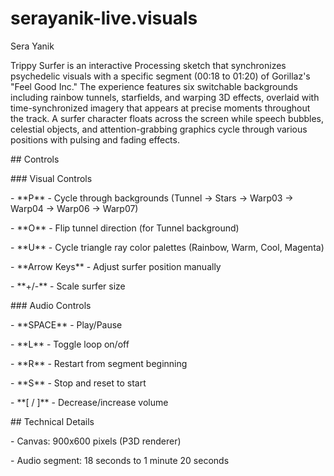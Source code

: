 # serayanik-live.visuals



Sera Yanik



Trippy Surfer is an interactive Processing sketch that synchronizes psychedelic visuals with a specific segment (00:18 to 01:20) of Gorillaz's "Feel Good Inc." The experience features six switchable backgrounds including rainbow tunnels, starfields, and warping 3D effects, overlaid with time-synchronized imagery that appears at precise moments throughout the track. A surfer character floats across the screen while speech bubbles, celestial objects, and attention-grabbing graphics cycle through various positions with pulsing and fading effects. 



\## Controls



\### Visual Controls

\- \*\*P\*\* - Cycle through backgrounds (Tunnel → Stars → Warp03 → Warp04 → Warp06 → Warp07)

\- \*\*O\*\* - Flip tunnel direction (for Tunnel background)

\- \*\*U\*\* - Cycle triangle ray color palettes (Rainbow, Warm, Cool, Magenta)

\- \*\*Arrow Keys\*\* - Adjust surfer position manually

\- \*\*+/-\*\* - Scale surfer size



\### Audio Controls

\- \*\*SPACE\*\* - Play/Pause

\- \*\*L\*\* - Toggle loop on/off

\- \*\*R\*\* - Restart from segment beginning

\- \*\*S\*\* - Stop and reset to start

\- \*\*\[ / ]\*\* - Decrease/increase volume



\## Technical Details



\- Canvas: 900x600 pixels (P3D renderer)

\- Audio segment: 18 seconds to 1 minute 20 seconds





